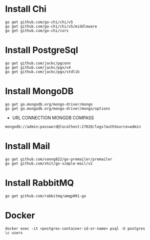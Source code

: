 # Install Chi

```
go get github.com/go-chi/chi/v5
go get github.com/go-chi/chi/v5/middleware
go get github.com/go-chi/cors
```

# Install PostgreSql

```
go get github.com/jackc/pgconn
go get github.com/jackc/pgx/v4
go get github.com/jackc/pgx/stdlib
```

# Install MongoDB

~~~
go get go.mongodb.org/mongo-driver/mongo
go get go.mongodb.org/mongo-driver/mongo/options
~~~
- URL CONNECTION MONGDB COMPASS
~~~
mongodb://admin:password@localhost:27020/logs?authSource=admin
~~~

# Install Mail
~~~
go get github.com/vanng822/go-premailer/premailer
go get github.com/xhit/go-simple-mail/v2
~~~

# Install RabbitMQ
~~~
go get github.com/rabbitmq/amqp091-go
~~~
# Docker

```
docker exec -it <postgres-container-id-or-name> psql -U postgres
\c users
```
